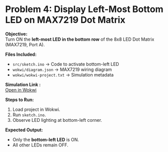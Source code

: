 # Problem 4: Display Left-Most Bottom LED on MAX7219 Dot Matrix

**Objective:**  
Turn ON the **left-most LED in the bottom row** of the 8x8 LED Dot Matrix (MAX7219, Port A).

**Files Included:**  
- `src/sketch.ino` → Code to activate bottom-left LED  
- `wokwi/diagram.json` → MAX7219 wiring diagram  
- `wokwi/wokwi-project.txt` → Simulation metadata  

**Simulation Link :**  
[Open in Wokwi](https://wokwi.com/projects/445862425273692161)

**Steps to Run:**  
1. Load project in Wokwi.  
2. Run `sketch.ino`.  
3. Observe LED lighting at bottom-left corner.

**Expected Output:**  
- Only the **bottom-left LED** is ON.  
- All other LEDs remain OFF.
